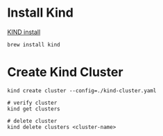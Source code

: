 # Install Kind

[KIND install](https://kind.sigs.k8s.io/docs/user/quick-start/)

```
brew install kind
```
# Create Kind Cluster
```
kind create cluster --config=./kind-cluster.yaml

# verify cluster
kind get clusters

# delete cluster
kind delete clusters <cluster-name>
```
